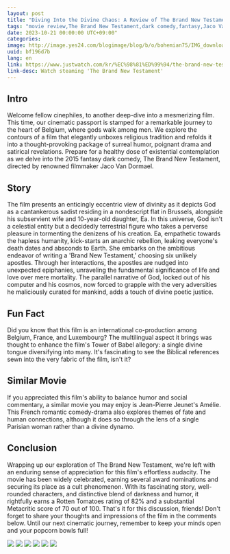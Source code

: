 ```yaml
---
layout: post
title: "Diving Into the Divine Chaos: A Review of The Brand New Testament"
tags: "movie review,The Brand New Testament,dark comedy,fantasy,Jaco Van Dormael"
date: 2023-10-21 00:00:00 UTC+09:00"
categories: 
image: http://image.yes24.com/blogimage/blog/b/o/bohemian75/IMG_downloadfile-94.jpg
uuid: bf196d7b
lang: en
link: https://www.justwatch.com/kr/%EC%98%81%ED%99%94/the-brand-new-testament
link-desc: Watch steaming 'The Brand New Testament'
---
```


## Intro
Welcome fellow cinephiles, to another deep-dive into a mesmerizing film. This time, our cinematic passport is stamped for a remarkable journey to the heart of Belgium, where gods walk among men. We explore the contours of a film that elegantly unboxes religious tradition and refolds it into a thought-provoking package of surreal humor, poignant drama and satirical revelations. Prepare for a healthy dose of existential contemplation as we delve into the 2015 fantasy dark comedy, The Brand New Testament, directed by renowned filmmaker Jaco Van Dormael.


## Story
The film presents an enticingly eccentric view of divinity as it depicts God as a cantankerous sadist residing in a nondescript flat in Brussels, alongside his subservient wife and 10-year-old daughter, Ea. In this universe, God isn't a celestial entity but a decidedly terrestrial figure who takes a perverse pleasure in tormenting the denizens of his creation. Ea, empathetic towards the hapless humanity, kick-starts an anarchic rebellion, leaking everyone's death dates and absconds to Earth. She embarks on the ambitious endeavor of writing a 'Brand New Testament,' choosing six unlikely apostles. Through her interactions, the apostles are nudged into unexpected epiphanies, unraveling the fundamental significance of life and love over mere mortality. The parallel narrative of God, locked out of his computer and his cosmos, now forced to grapple with the very adversities he maliciously curated for mankind, adds a touch of divine poetic justice.


## Fun Fact
Did you know that this film is an international co-production among Belgium, France, and Luxembourg? The multilingual aspect it brings was thought to enhance the film's Tower of Babel allegory: a single divine tongue diversifying into many. It's fascinating to see the Biblical references sewn into the very fabric of the film, isn't it?


## Similar Movie
If you appreciated this film's ability to balance humor and social commentary, a similar movie you may enjoy is Jean-Pierre Jeunet's Amélie. This French romantic comedy-drama also explores themes of fate and human connections, although it does so through the lens of a single Parisian woman rather than a divine dynamo.


## Conclusion
Wrapping up our exploration of The Brand New Testament, we're left with an enduring sense of appreciation for this film's effortless audacity. The movie has been widely celebrated, earning several award nominations and securing its place as a cult phenomenon. With its fascinating story, well-rounded characters, and distinctive blend of darkness and humor, it rightfully earns a Rotten Tomatoes rating of 82% and a substantial Metacritic score of 70 out of 100. That's it for this discussion, friends! Don't forget to share your thoughts and impressions of the film in the comments below. Until our next cinematic journey, remember to keep your minds open and your popcorn bowls full!


![](http://image.yes24.com/blogimage/blog/b/o/bohemian75/IMG_downloadfile-94.jpg)
![](http://www.artinsight.co.kr/data/news/1707/1954242427_fiQO62Vy_NMNMNM.jpg)
![](https://blogthumb.pstatic.net/20160207_265/suahnhue_1454845539163tc6D1_JPEG/movie_imagePF7DE0K0.jpg?type=w2)
![](https://i.ytimg.com/vi/zF4B1aBFP1U/hqdefault.jpg)
![](https://mblogthumb-phinf.pstatic.net/20160111_228/thepearlbarn_1452522299535HNmhC_JPEG/movie_image.jpg?type=w800)
![](https://i.namu.wiki/i/o0AY1M_4VGUGID76URDM_u9as0YWFTK2UJ4H19Hk44Kf09ibvN2-sr0QDEo126upzlVqIBUQwEz7udcu2ME0Hg.webp)